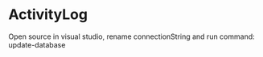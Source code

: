 # ActivityLog
Open source in visual studio, rename connectionString and run command: update-database
